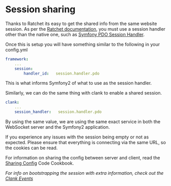 # Session sharing

Thanks to Ratchet its easy to get the shared info from the same website session. As per the [Ratchet documentation](http://socketo.me/docs/sessions), you must use a session handler other than the native one, such as [Symfony PDO Session Handler](http://symfony.com/doc/master/cookbook/configuration/pdo_session_storage.html).

Once this is setup you will have something similar to the following in your config.yml

```yaml
framework:
    ...
    session:
        handler_id:   session.handler.pdo
```

This is what informs Symfony2 of what to use as the session handler.

Similarly, we can do the same thing with clank to enable a shared session.


```yaml
clank:
    ...
    session_handler:   session.handler.pdo
```

By using the same value, we are using the same exact service in both the WebSocket server and the Symfony2 application.

If you experience any issues with the session being empty or not as expected. Please ensure that everything is connecting via the same URL, so the cookies can be read.

For information on sharing the config between server and client, read the [Sharing Config](code/SharingConfig.md) Code Cookbook.

_For info on bootstrapping the session with extra information, check out the [Clank Events](ClankEvents.md)_
